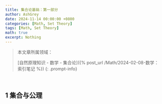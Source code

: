 ```yaml
---
title: 集合论基础：第一部分
author: AshGrey
date: 2024-11-14 00:00:00 +0800
categories: [Math, Set Theory]
tags: [Math, Set Theory]
math: true
excerpt: Nothing
---
```


> 本文章所属领域：
>
> [自然原理知识 - 数学 - 集合论]({% post_url /Math/2024-02-08-数学：索引笔记 %})
{: .prompt-info}

<br>

## 1 集合与公理

<br>

